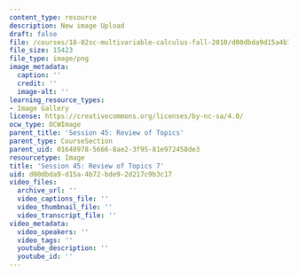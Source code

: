 ```yaml
---
content_type: resource
description: New image Upload
draft: false
file: /courses/18-02sc-multivariable-calculus-fall-2010/d00dbda9d15a4b72bde92d217c9b3c17_MIT18_02SC_L15Brds_7.png
file_size: 15423
file_type: image/png
image_metadata:
  caption: ''
  credit: ''
  image-alt: ''
learning_resource_types:
- Image Gallery
license: https://creativecommons.org/licenses/by-nc-sa/4.0/
ocw_type: OCWImage
parent_title: 'Session 45: Review of Topics'
parent_type: CourseSection
parent_uid: 01648978-5666-8ae2-3f95-81e972458de3
resourcetype: Image
title: 'Session 45: Review of Topics 7'
uid: d00dbda9-d15a-4b72-bde9-2d217c9b3c17
video_files:
  archive_url: ''
  video_captions_file: ''
  video_thumbnail_file: ''
  video_transcript_file: ''
video_metadata:
  video_speakers: ''
  video_tags: ''
  youtube_description: ''
  youtube_id: ''
---
```


